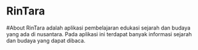 # RinTara

#About 
RinTara adalah aplikasi pembelajaran edukasi sejarah dan budaya yang ada di nusantara. Pada aplikasi ini terdapat banyak informasi sejarah dan budaya yang dapat dibaca.
